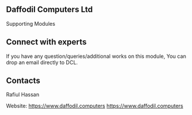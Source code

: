 Daffodil Computers Ltd
---------------------
Supporting Modules

Connect with experts
--------------------

If you have any question/queries/additional works on this module, You can drop an email directly to DCL.

Contacts
--------

Rafiul Hassan

Website:
https://www.daffodil.computers
https://www.daffodil.computers
